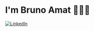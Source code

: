 # I'm Bruno Amat 🙋🏻‍♂️

[![LinkedIn](https://img.shields.io/badge/LINKEDIN-%230077B5.svg?logo=linkedin&logoColor=white)](https://linkedin.com/in/mebruno) 
